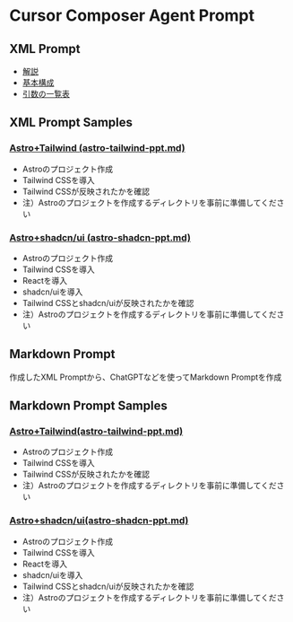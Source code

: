 # Cursor Composer Agent Prompt

## XML Prompt

- [解説](xml-prompt/explanation.md)
- [基本構成](xml-prompt/basic-configuration.md)
- [引数の一覧表](xml-prompt/basic-arguments.md)

## XML Prompt Samples

### [Astro+Tailwind (astro-tailwind-ppt.md)](xml/astro-tailwind-ppt.md)

- Astroのプロジェクト作成
- Tailwind CSSを導入
- Tailwind CSSが反映されたかを確認
- 注）Astroのプロジェクトを作成するディレクトリを事前に準備してください

### [Astro+shadcn/ui (astro-shadcn-ppt.md)](xml/astro-shadcn-ppt.md)

- Astroのプロジェクト作成
- Tailwind CSSを導入
- Reactを導入
- shadcn/uiを導入
- Tailwind CSSとshadcn/uiが反映されたかを確認
- 注）Astroのプロジェクトを作成するディレクトリを事前に準備してください

## Markdown Prompt

作成したXML Promptから、ChatGPTなどを使ってMarkdown Promptを作成

## Markdown Prompt Samples

### [Astro+Tailwind(astro-tailwind-ppt.md)](markdown/astro-tailwind-ppt.md)

- Astroのプロジェクト作成
- Tailwind CSSを導入
- Tailwind CSSが反映されたかを確認
- 注）Astroのプロジェクトを作成するディレクトリを事前に準備してください

### [Astro+shadcn/ui(astro-shadcn-ppt.md)](markdown/astro-shadcn-ppt.md)

- Astroのプロジェクト作成
- Tailwind CSSを導入
- Reactを導入
- shadcn/uiを導入
- Tailwind CSSとshadcn/uiが反映されたかを確認
- 注）Astroのプロジェクトを作成するディレクトリを事前に準備してください
